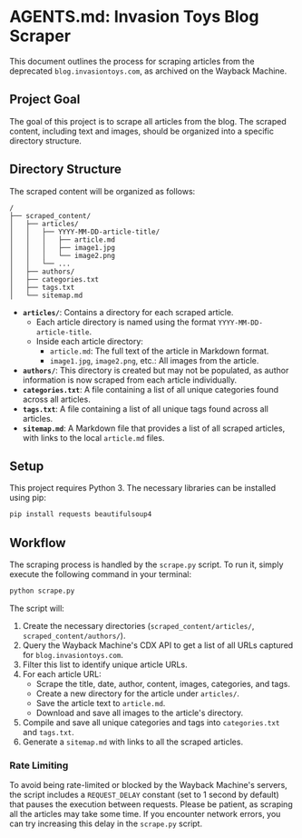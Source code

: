 # AGENTS.md: Invasion Toys Blog Scraper

This document outlines the process for scraping articles from the deprecated `blog.invasiontoys.com`, as archived on the Wayback Machine.

## Project Goal

The goal of this project is to scrape all articles from the blog. The scraped content, including text and images, should be organized into a specific directory structure.

## Directory Structure

The scraped content will be organized as follows:

```
/
├── scraped_content/
│   ├── articles/
│   │   ├── YYYY-MM-DD-article-title/
│   │   │   ├── article.md
│   │   │   ├── image1.jpg
│   │   │   └── image2.png
│   │   └── ...
│   ├── authors/
│   ├── categories.txt
│   ├── tags.txt
│   └── sitemap.md
```

- **`articles/`**: Contains a directory for each scraped article.
  - Each article directory is named using the format `YYYY-MM-DD-article-title`.
  - Inside each article directory:
    - `article.md`: The full text of the article in Markdown format.
    - `image1.jpg`, `image2.png`, etc.: All images from the article.
- **`authors/`**: This directory is created but may not be populated, as author information is now scraped from each article individually.
- **`categories.txt`**: A file containing a list of all unique categories found across all articles.
- **`tags.txt`**: A file containing a list of all unique tags found across all articles.
- **`sitemap.md`**: A Markdown file that provides a list of all scraped articles, with links to the local `article.md` files.

## Setup

This project requires Python 3. The necessary libraries can be installed using pip:

```bash
pip install requests beautifulsoup4
```

## Workflow

The scraping process is handled by the `scrape.py` script. To run it, simply execute the following command in your terminal:

```bash
python scrape.py
```

The script will:
1.  Create the necessary directories (`scraped_content/articles/`, `scraped_content/authors/`).
2.  Query the Wayback Machine's CDX API to get a list of all URLs captured for `blog.invasiontoys.com`.
3.  Filter this list to identify unique article URLs.
4.  For each article URL:
    - Scrape the title, date, author, content, images, categories, and tags.
    - Create a new directory for the article under `articles/`.
    - Save the article text to `article.md`.
    - Download and save all images to the article's directory.
5.  Compile and save all unique categories and tags into `categories.txt` and `tags.txt`.
6.  Generate a `sitemap.md` with links to all the scraped articles.

### Rate Limiting

To avoid being rate-limited or blocked by the Wayback Machine's servers, the script includes a `REQUEST_DELAY` constant (set to 1 second by default) that pauses the execution between requests. Please be patient, as scraping all the articles may take some time. If you encounter network errors, you can try increasing this delay in the `scrape.py` script.
